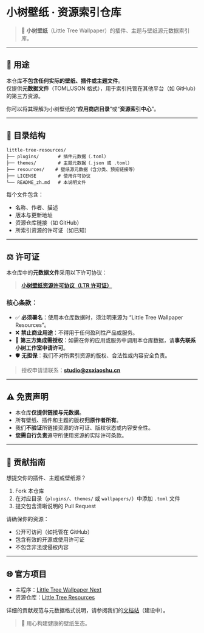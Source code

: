 # 小树壁纸 · 资源索引仓库

> 🌳 **小树壁纸**（Little Tree Wallpaper）的插件、主题与壁纸源元数据索引库。

---

## 📌 用途

本仓库**不包含任何实际的壁纸、插件或主题文件**。  
仅提供**元数据文件**（TOML/JSON 格式），用于索引托管在其他平台（如 GitHub）的第三方资源。

你可以将其理解为小树壁纸的“**应用商店目录**”或“**资源索引中心**”。

---

## 📂 目录结构

```text
little-tree-resources/
├── plugins/       # 插件元数据（.toml）
├── themes/        # 主题元数据（.json 或 .toml）
├── resources/    # 壁纸源元数据（含分类、预览链接等）
├── LICENSE        # 使用许可协议
└── README_zh.md   # 本说明文件
```

每个文件包含：
- 名称、作者、描述  
- 版本与更新地址  
- 资源仓库链接（如 GitHub）  
- 所索引资源的许可证（如已知）

---

## ⚖️ 许可证

本仓库中的**元数据文件**采用以下许可协议：  
> **[小树壁纸资源许可协议（LTR 许可证）](./LICENSE)**

### 核心条款：
- ✅ **必须署名**：使用本仓库数据时，须注明来源为 “Little Tree Wallpaper Resources”。  
- ❌ **禁止商业用途**：不得用于任何盈利性产品或服务。  
- 🚫 **第三方集成需授权**：如需在你的应用或服务中调用本仓库数据，请**事先联系小树工作室申请许可**。  
- 🛡️ **无担保**：我们不对所索引资源的版权、合法性或内容安全负责。

> 授权申请请联系：**studio@zsxiaoshu.cn**

---

## ⚠️ 免责声明

- 本仓库**仅提供链接与元数据**。  
- 所有壁纸、插件和主题的版权**归原作者所有**。  
- 我们**不验证**所链接资源的许可证、版权状态或内容安全性。  
- **您需自行负责**遵守所使用资源的实际许可条款。

---

## 🤝 贡献指南

想提交你的插件、主题或壁纸源？

1. Fork 本仓库  
2. 在对应目录（`plugins/`、`themes/` 或 `wallpapers/`）中添加 `.toml` 文件  
3. 提交包含清晰说明的 Pull Request  

请确保你的资源：
- 公开可访问（如托管在 GitHub）  
- 包含有效的开源或使用许可证  
- 不包含非法或侵权内容  

---

## 🌐 官方项目

- 主程序：[Little Tree Wallpaper Next](https://github.com/shu-shu-1/Little-Tree-Wallpaper-Next-Flet)  
- 资源仓库：[Little Tree Resources](https://github.com/shu-shu-1/Little-Tree-Wallpaper-Resources/)  

详细的贡献规范与元数据格式说明，请参阅我们的[文档站](https://docs.zsxiaoshu.cn)（建设中）。

> 🌱 用心构建健康的壁纸生态。
